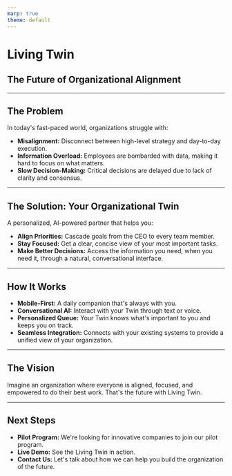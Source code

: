 ```yaml
---
marp: true
theme: default
---
```


# Living Twin

## The Future of Organizational Alignment

---

## The Problem

In today's fast-paced world, organizations struggle with:

-   **Misalignment:** Disconnect between high-level strategy and day-to-day execution.
-   **Information Overload:** Employees are bombarded with data, making it hard to focus on what matters.
-   **Slow Decision-Making:** Critical decisions are delayed due to lack of clarity and consensus.

---

## The Solution: Your Organizational Twin

A personalized, AI-powered partner that helps you:

-   **Align Priorities:** Cascade goals from the CEO to every team member.
-   **Stay Focused:** Get a clear, concise view of your most important tasks.
-   **Make Better Decisions:** Access the information you need, when you need it, through a natural, conversational interface.

---

## How It Works

-   **Mobile-First:** A daily companion that's always with you.
-   **Conversational AI:** Interact with your Twin through text or voice.
-   **Personalized Queue:** Your Twin knows what's important to you and keeps you on track.
-   **Seamless Integration:** Connects with your existing systems to provide a unified view of your organization.

---

## The Vision

Imagine an organization where everyone is aligned, focused, and empowered to do their best work. That's the future with Living Twin.

---

## Next Steps

-   **Pilot Program:** We're looking for innovative companies to join our pilot program.
-   **Live Demo:** See the Living Twin in action.
-   **Contact Us:** Let's talk about how we can help you build the organization of the future.

